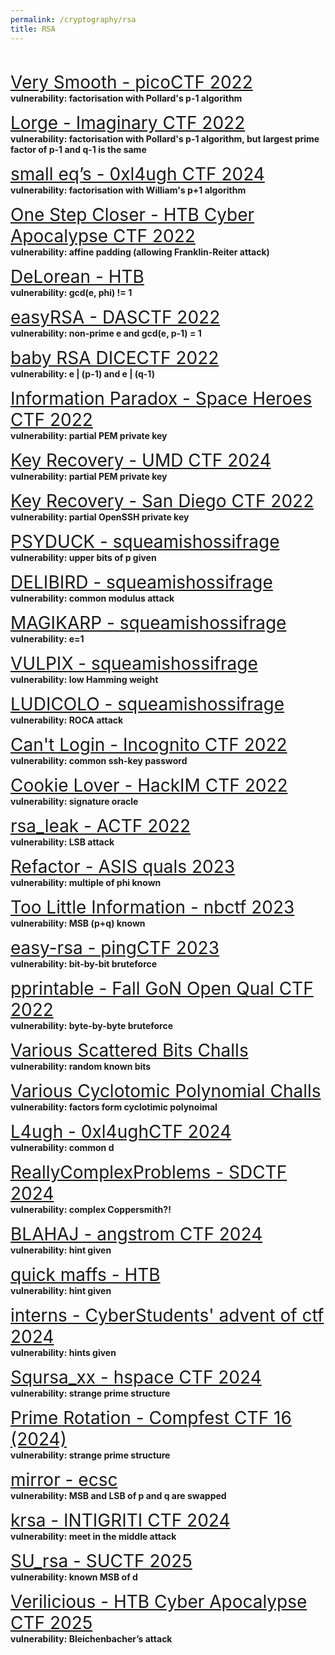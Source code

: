 ```yaml
---
permalink: /cryptography/rsa
title: RSA
---
```


<br>


<span style="font-size:2em;">   [Very Smooth - picoCTF 2022](/cryptography/rsa/very-smooth-picoCTF-2022)       </span> <br>
__vulnerability: factorisation with Pollard's p-1 algorithm__


<span style="font-size:2em;">   [Lorge - Imaginary CTF 2022](/cryptography/rsa/Lorge-Imaginary-CTF-2022)       </span> <br>
__vulnerability: factorisation with Pollard's p-1 algorithm, but largest prime factor of p-1 and q-1 is the same__


<span style="font-size:2em;">   [small eq’s - 0xl4ugh CTF 2024](/cryptography/rsa/smalleqs0xl4ughCTF2024)       </span> <br>
__vulnerability: factorisation with William's p+1 algorithm__


<span style="font-size:2em;">   [One Step Closer - HTB Cyber Apocalypse CTF 2022](/cryptography/rsa/one-step-closer-HTB-cyber-apocalypse-CTF-2022)       </span> <br>
__vulnerability: affine padding (allowing Franklin-Reiter attack)__


<span style="font-size:2em;">   [DeLorean - HTB](/cryptography/rsa/DeLoreanHTB)       </span> <br>
__vulnerability: gcd(e, phi) != 1__


<span style="font-size:2em;">   [easyRSA - DASCTF 2022](/cryptography/rsa/easyrsa-DASCTF2022)       </span> <br>
__vulnerability: non-prime e and gcd(e, p-1) = 1__


<span style="font-size:2em;">   [baby RSA DICECTF 2022](/cryptography/rsa/baby-rsa-DICECTF-2022)       </span> <br>
__vulnerability: e | (p-1) and e | (q-1)__


<span style="font-size:2em;">   [Information Paradox - Space Heroes CTF 2022](/cryptography/rsa/information-paradox-SHCTF-2022)       </span> <br>
__vulnerability: partial PEM private key__


<span style="font-size:2em;">   [Key Recovery - UMD CTF 2024](/cryptography/rsa/Key-Recovery-UMD-CTF-2024)       </span> <br>
__vulnerability: partial PEM private key__


<span style="font-size:2em;">   [Key Recovery - San Diego CTF 2022](/cryptography/rsa/key-recovery-SDCTF-2022)    </span> <br>
__vulnerability: partial OpenSSH private key__ 


<span style="font-size:2em;">   [PSYDUCK - squeamishossifrage](/cryptography/rsa/PSYDUCK-squeamishossifrage)       </span> <br>
__vulnerability: upper bits of p given__


<span style="font-size:2em;">   [DELIBIRD - squeamishossifrage](/cryptography/rsa/DELIBIRD-squeamishossifrage)       </span> <br>
__vulnerability: common modulus attack__


<span style="font-size:2em;">   [MAGIKARP - squeamishossifrage](/cryptography/rsa/MAGIKARP-squeamishossifrage)       </span> <br>
__vulnerability: e=1__


<span style="font-size:2em;">   [VULPIX - squeamishossifrage](/cryptography/rsa/VULPIX-squeamishossifrage)       </span> <br>
__vulnerability: low Hamming weight__


<span style="font-size:2em;">   [LUDICOLO - squeamishossifrage](/cryptography/rsa/LUDICOLO-squeamishossifrage)       </span> <br>
__vulnerability: ROCA attack__


<span style="font-size:2em;">   [Can't Login - Incognito CTF 2022](/cryptography/rsa/can't-login-ICTF-2022)       </span> <br>
__vulnerability: common ssh-key password__


<span style="font-size:2em;">   [Cookie Lover - HackIM CTF 2022](/cryptography/rsa/cookie-lover-hackim-2022)       </span> <br>
__vulnerability: signature oracle__


<span style="font-size:2em;">   [rsa_leak - ACTF 2022](/cryptography/rsa/rsa-leak-ACTF-2022)       </span> <br>
__vulnerability: LSB attack__


<span style="font-size:2em;">   [Refactor - ASIS quals 2023](/cryptography/rsa/Refactor-ASIS-quals-2023)       </span> <br>
__vulnerability: multiple of phi known__


<span style="font-size:2em;">   [Too Little Information - nbctf 2023](/cryptography/rsa/Too-Little-Information-nbctf-2023)       </span> <br>
__vulnerability: MSB (p+q) known__


<span style="font-size:2em;">   [easy-rsa - pingCTF 2023](/cryptography/rsa/easy-rsa-pingCTF-2023)       </span> <br>
__vulnerability: bit-by-bit bruteforce__


<span style="font-size:2em;">   [pprintable - Fall GoN Open Qual CTF 2022](/cryptography/rsa/pprintable-Fall-GoN-Open-Qual-CTF-2022)       </span> <br>
__vulnerability: byte-by-byte bruteforce__


<span style="font-size:2em;">   [Various Scattered Bits Challs](/cryptography/rsa/scattered-known-bits)       </span> <br>
__vulnerability: random known bits__


<span style="font-size:2em;">   [Various Cyclotomic Polynomial Challs](/cryptography/rsa/CyclotomicPolynomial)       </span> <br>
__vulnerability: factors form cyclotimic polynoimal__


<span style="font-size:2em;">   [L4ugh - 0xl4ughCTF 2024](/cryptography/rsa/L4ugh-0xl4ughCTF-2024)       </span> <br>
__vulnerability: common d__


<span style="font-size:2em;">   [ReallyComplexProblems - SDCTF 2024](/cryptography/rsa/ReallyComplexProblems-SDCTF-2024)       </span> <br>
__vulnerability: complex Coppersmith?!__


<span style="font-size:2em;">   [BLAHAJ - angstrom CTF 2024](/cryptography/rsa/BLAHAJ-angstrom-CTF-2024)       </span> <br>
__vulnerability: hint given__


<span style="font-size:2em;">   [quick maffs - HTB](/cryptography/rsa/quick-maffs-HTB)       </span> <br>
__vulnerability: hint given__


<span style="font-size:2em;">   [interns - CyberStudents' advent of ctf 2024](/cryptography/rsa/interns-adventofctf2024)       </span> <br>
__vulnerability: hints given__

<span style="font-size:2em;">   [Sqursa_xx - hspace CTF 2024](/cryptography/rsa/Sqursa_xx-hspace-CTF-2024)       </span> <br>
__vulnerability: strange prime structure__


<span style="font-size:2em;">   [Prime Rotation - Compfest CTF 16 (2024)](/cryptography/rsa/PrimeRotation-CompfestCTF-16-2024)       </span> <br>
__vulnerability: strange prime structure__


<span style="font-size:2em;">   [mirror - ecsc](/cryptography/rsa/mirror-ecsc)       </span> <br>
__vulnerability: MSB and LSB of p and q are swapped__


<span style="font-size:2em;">   [krsa - INTIGRITI CTF 2024](/cryptography/rsa/krsa-INTIGRITICTF2024)       </span> <br>
__vulnerability: meet in the middle attack__


<span style="font-size:2em;">   [SU_rsa - SUCTF 2025](/cryptography/rsa/SUrsa-SUCTF2025)       </span> <br>
__vulnerability: known MSB of d__


<span style="font-size:2em;">   [Verilicious - HTB Cyber Apocalypse CTF 2025](/cryptography/rsa/Verilicious-HTBCyberApocalypseCTF2025)       </span> <br>
__vulnerability: Bleichenbacher’s attack__
